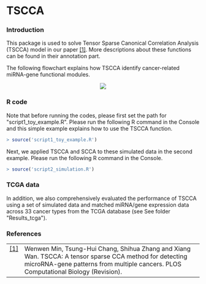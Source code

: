 # TSCCA

### Introduction

This package is used to solve Tensor Sparse Canonical Correlation Analysis (TSCCA) model in our paper <a class="footnote-reference" href="#id2" id="id1">[1]</a>. 
More descriptions about these functions can be found in their annotation part. 

The following flowchart explains how TSCCA identify cancer-related miRNA-gene functional modules. 
<p align="center"> 
<img src="https://github.com/wenwenmin/TSCCA/blob/master/Figures/TSCCA.png">
</p>

### R code
Note that before running the codes, please first set the path for "script1_toy_example.R".
Please run the following R command in the Console and this simple example explains how to use the TSCCA function. 

``` r
> source('script1_toy_example.R') 
```

Next, we applied TSCCA and SCCA to these simulated data in the second example. Please run the following R command in the Console.
``` r
> source('script2_simulation.R') 
```

### TCGA data 
In addition, we also comprehensively evaluated the performance of TSCCA using a set of simulated data and matched miRNA/gene expression data across 33 cancer types from the TCGA database (see See folder "Results_tcga").

### References
<table class="docutils footnote" frame="void" id="id2" rules="none">
<colgroup><col class="label" /><col /></colgroup>
<tbody valign="top">
<tr><td class="label"><a class="fn-backref" href="#id2">[1]</a></td><td> 
Wenwen Min, Tsung-Hui Chang, Shihua Zhang and Xiang Wan. TSCCA: A tensor sparse CCA method for detecting microRNA-gene patterns from multiple cancers. PLOS Computational Biology (Revision). 
</td></tr>
</tbody>
</table>
